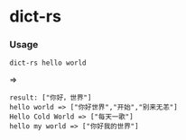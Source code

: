 # dict-rs


### Usage 

```shell
dict-rs hello world
```
=>

    result: ["你好，世界"]
    hello world => ["你好世界","开始","别来无恙"]
    Hello Cold World => ["每天一歌"]
    hello my world => ["你好我的世界"]

